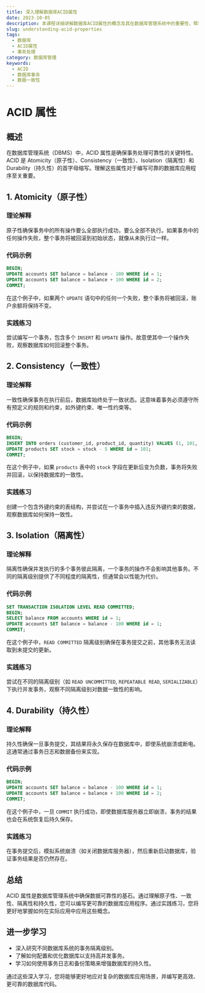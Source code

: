 ```yaml
---
title: 深入理解数据库ACID属性
date: 2023-10-05
description: 本课程详细讲解数据库ACID属性的概念及其在数据库管理系统中的重要性，帮助开发者理解事务处理的可靠性。
slug: understanding-acid-properties
tags:
  - 数据库
  - ACID属性
  - 事务处理
category: 数据库管理
keywords:
  - ACID
  - 数据库事务
  - 数据一致性
---
```


# ACID 属性

## 概述

在数据库管理系统（DBMS）中，ACID 属性是确保事务处理可靠性的关键特性。ACID 是 Atomicity（原子性）、Consistency（一致性）、Isolation（隔离性）和 Durability（持久性）的首字母缩写。理解这些属性对于编写可靠的数据库应用程序至关重要。

## 1. Atomicity（原子性）

### 理论解释

原子性确保事务中的所有操作要么全部执行成功，要么全部不执行。如果事务中的任何操作失败，整个事务将被回滚到初始状态，就像从未执行过一样。

### 代码示例

```sql
BEGIN;
UPDATE accounts SET balance = balance - 100 WHERE id = 1;
UPDATE accounts SET balance = balance + 100 WHERE id = 2;
COMMIT;
```

在这个例子中，如果两个 `UPDATE` 语句中的任何一个失败，整个事务将被回滚，账户余额将保持不变。

### 实践练习

尝试编写一个事务，包含多个 `INSERT` 和 `UPDATE` 操作。故意使其中一个操作失败，观察数据库如何回滚整个事务。

## 2. Consistency（一致性）

### 理论解释

一致性确保事务在执行前后，数据库始终处于一致状态。这意味着事务必须遵守所有预定义的规则和约束，如外键约束、唯一性约束等。

### 代码示例

```sql
BEGIN;
INSERT INTO orders (customer_id, product_id, quantity) VALUES (1, 101, 5);
UPDATE products SET stock = stock - 5 WHERE id = 101;
COMMIT;
```

在这个例子中，如果 `products` 表中的 `stock` 字段在更新后变为负数，事务将失败并回滚，以保持数据库的一致性。

### 实践练习

创建一个包含外键约束的表结构，并尝试在一个事务中插入违反外键约束的数据，观察数据库如何保持一致性。

## 3. Isolation（隔离性）

### 理论解释

隔离性确保并发执行的多个事务彼此隔离，一个事务的操作不会影响其他事务。不同的隔离级别提供了不同程度的隔离性，但通常会以性能为代价。

### 代码示例

```sql
SET TRANSACTION ISOLATION LEVEL READ COMMITTED;
BEGIN;
SELECT balance FROM accounts WHERE id = 1;
UPDATE accounts SET balance = balance - 100 WHERE id = 1;
COMMIT;
```

在这个例子中，`READ COMMITTED` 隔离级别确保在事务提交之前，其他事务无法读取到未提交的更新。

### 实践练习

尝试在不同的隔离级别（如 `READ UNCOMMITTED`, `REPEATABLE READ`, `SERIALIZABLE`）下执行并发事务，观察不同隔离级别对数据一致性的影响。

## 4. Durability（持久性）

### 理论解释

持久性确保一旦事务提交，其结果将永久保存在数据库中，即使系统崩溃或断电。这通常通过事务日志和数据备份来实现。

### 代码示例

```sql
BEGIN;
UPDATE accounts SET balance = balance - 100 WHERE id = 1;
UPDATE accounts SET balance = balance + 100 WHERE id = 2;
COMMIT;
```

在这个例子中，一旦 `COMMIT` 执行成功，即使数据库服务器立即崩溃，事务的结果也会在系统恢复后持久保存。

### 实践练习

在事务提交后，模拟系统崩溃（如关闭数据库服务器），然后重新启动数据库，验证事务结果是否仍然存在。

## 总结

ACID 属性是数据库管理系统中确保数据可靠性的基石。通过理解原子性、一致性、隔离性和持久性，您可以编写更可靠的数据库应用程序。通过实践练习，您将更好地掌握如何在实际应用中应用这些概念。

## 进一步学习

- 深入研究不同数据库系统的事务隔离级别。
- 了解如何配置和优化数据库以支持高并发事务。
- 学习如何使用事务日志和备份策略来增强数据库的持久性。

通过这些深入学习，您将能够更好地应对复杂的数据库应用场景，并编写更高效、更可靠的数据库代码。